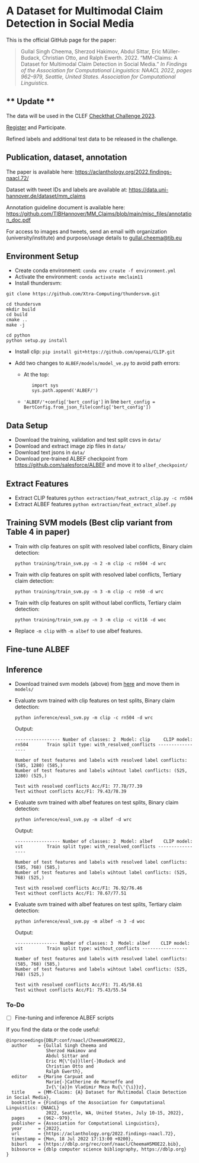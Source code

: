# A Dataset for Multimodal Claim Detection in Social Media

This is the official GitHub page for the paper:

> Gullal Singh Cheema, Sherzod Hakimov, Abdul Sittar, Eric Müller-Budack, Christian Otto, and Ralph Ewerth. 2022. “MM-Claims: A Dataset for Multimodal Claim Detection in Social Media.“ *In Findings of the Association for Computational Linguistics: NAACL 2022, pages 962–979, Seattle, United States. Association for Computational Linguistics.*

## ** Update **

The data will be used in the CLEF [Checkthat Challenge 2023](https://checkthat.gitlab.io/). 

[Register](http://clef2023-labs-registration.dei.unipd.it/registrationForm.php) and Participate.

Refined labels and additional test data to be released in the challenge.

## Publication, dataset, annotation

The paper is available here: https://aclanthology.org/2022.findings-naacl.72/

Dataset with tweet IDs and labels are available at: https://data.uni-hannover.de/dataset/mm_claims

Annotation guideline document is available here: https://github.com/TIBHannover/MM_Claims/blob/main/misc_files/annotation_doc.pdf

For access to images and tweets, send an email with organization (university/institute) and purpose/usage details to gullal.cheema@tib.eu



## Environment Setup

- Create conda environment: `conda env create -f environment.yml`
- Activate the environment: `conda activate mmclaim11`
- Install thundersvm:
```
git clone https://github.com/Xtra-Computing/thundersvm.git

cd thundersvm
mkdir build
cd build
cmake ..
make -j

cd python
python setup.py install
```

- Install clip: `pip install git+https://github.com/openai/CLIP.git`

- Add two changes to `ALBEF/models/model_ve.py` to avoid path errors:
   - At the top:
      ```
         import sys
         sys.path.append('ALBEF/')
      ```
   - `'ALBEF/'+config['bert_config']` in line `bert_config = BertConfig.from_json_file(config['bert_config'])`


## Data Setup
- Download the training, validation and test split csvs in `data/`
- Download and extract image zip files in `data/`
- Download text jsons in `data/`
- Download pre-trained ALBEF checkpoint from https://github.com/salesforce/ALBEF and move it to `albef_checkpoint/`


## Extract Features
- Extract CLIP features `python extraction/feat_extract_clip.py -c rn504`
- Extract ALBEF features `python extraction/feat_extract_albef.py`

## Training SVM models (Best clip variant from Table 4 in paper)
- Train with clip features on split with resolved label conflicts, Binary claim detection:

   `python training/train_svm.py -n 2 -m clip -c rn504 -d wrc`
   
- Train with clip features on split with resolved label conflicts, Tertiary claim detection:

  `python training/train_svm.py -n 3 -m clip -c rn50 -d wrc`
  
- Train with clip features on split without label conflicts, Tertiary claim detection:
  
  `python training/train_svm.py -n 3 -m clip -c vit16 -d woc`
  
- Replace `-m clip` with `-m albef` to use albef features.


## Fine-tune ALBEF


## Inference
- Download trained svm models (above) from [here](https://tib.eu/cloud/s/5SK6BzdcfFQbN8A) and move them in `models/`

- Evaluate svm trained with clip features on test splits, Binary claim detection:

   `python inference/eval_svm.py -m clip -c rn504 -d wrc`
   
   Output:
   ```
   ----------------- Number of classes: 2  Model: clip     CLIP model: rn504       Train split type: with_resolved_conflicts -----------------

   Number of test features and labels with resolved label conflicts: (585, 1280) (585,)
   Number of test features and labels wihtout label conflicts: (525, 1280) (525,)

   Test with resolved conflicts Acc/F1: 77.78/77.39
   Test without conflicts Acc/F1: 79.43/78.39
   ```
   
- Evaluate svm trained with albef features on test splits, Binary claim detection:

   `python inference/eval_svm.py -m albef -d wrc`
   
   Output:
   ```
   ----------------- Number of classes: 2  Model: albef    CLIP model: vit         Train split type: with_resolved_conflicts -----------------

   Number of test features and labels with resolved label conflicts: (585, 768) (585,)
   Number of test features and labels wihtout label conflicts: (525, 768) (525,)

   Test with resolved conflicts Acc/F1: 76.92/76.46
   Test without conflicts Acc/F1: 78.67/77.51
   ```
   
 - Evaluate svm trained with albef features on test splits, Tertiary claim detection:
 
   `python inference/eval_svm.py -m albef -n 3 -d woc`
   
   Output:
   ```
   ---------------- Number of classes: 3  Model: albef    CLIP model: vit         Train split type: without_conflicts -----------------

   Number of test features and labels with resolved label conflicts: (585, 768) (585,)
   Number of test features and labels wihtout label conflicts: (525, 768) (525,)

   Test with resolved conflicts Acc/F1: 71.45/58.61
   Test without conflicts Acc/F1: 75.43/55.54
   ```

### To-Do
- [ ] Fine-tuning and inference ALBEF scripts


If you find the data or the code useful:
```
@inproceedings{DBLP:conf/naacl/CheemaHSMOE22,
  author    = {Gullal Singh Cheema and
               Sherzod Hakimov and
               Abdul Sittar and
               Eric M{\"{u}}ller{-}Budack and
               Christian Otto and
               Ralph Ewerth},
  editor    = {Marine Carpuat and
               Marie{-}Catherine de Marneffe and
               Iv{\'{a}}n Vladimir Meza Ru{\'{\i}}z},
  title     = {MM-Claims: {A} Dataset for Multimodal Claim Detection in Social Media},
  booktitle = {Findings of the Association for Computational Linguistics: {NAACL}
               2022, Seattle, WA, United States, July 10-15, 2022},
  pages     = {962--979},
  publisher = {Association for Computational Linguistics},
  year      = {2022},
  url       = {https://aclanthology.org/2022.findings-naacl.72},
  timestamp = {Mon, 18 Jul 2022 17:13:00 +0200},
  biburl    = {https://dblp.org/rec/conf/naacl/CheemaHSMOE22.bib},
  bibsource = {dblp computer science bibliography, https://dblp.org}
}
```
